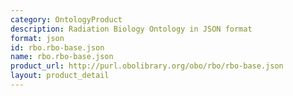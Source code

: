 ```yaml
---
category: OntologyProduct
description: Radiation Biology Ontology in JSON format
format: json
id: rbo.rbo-base.json
name: rbo.rbo-base.json
product_url: http://purl.obolibrary.org/obo/rbo/rbo-base.json
layout: product_detail
---
```

